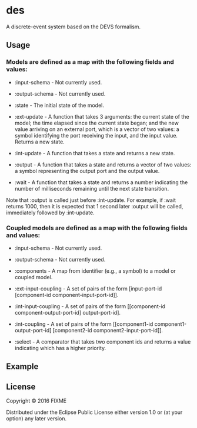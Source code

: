 # des

A discrete-event system based on the DEVS formalism.

## Usage

### Models are defined as a map with the following fields and values:

* :input-schema - Not currently used.

* :output-schema - Not currently used.

* :state - The initial state of the model.

* :ext-update - A function that takes 3 arguments: the current state
  of the model; the time elapsed since the current state began; and
  the new value arriving on an external port, which is a vector of two
  values: a symbol identifying the port receiving the input, and the
  input value. Returns a new state.

* :int-update - A function that takes a state and returns a new state.

* :output - A function that takes a state and returns a vector of two
  values: a symbol representing the output port and the output value.

* :wait - A function that takes a state and returns a number
  indicating the number of milliseconds remaining until the next state
  transition.

Note that :output is called just before :int-update. For example, if
:wait returns 1000, then it is expected that 1 second later :output
will be called, immediately followed by :int-update.

### Coupled models are defined as a map with the following fields and values:

* :input-schema - Not currently used.

* :output-schema - Not currently used.

* :components - A map from identifier (e.g., a symbol) to a model or
  coupled model.

* :ext-input-coupling - A set of pairs of the form [input-port-id [component-id component-input-port-id]].

* :int-input-coupling - A set of pairs of the form [[component-id component-output-port-id] output-port-id].

* :int-coupling - A set of pairs of the form [[component1-id component1-output-port-id] [component2-id component2-input-port-id]].

* :select - A comparator that takes two component ids and returns a value indicating which has a higher priority.

## Example

## License

Copyright © 2016 FIXME

Distributed under the Eclipse Public License either version 1.0 or (at
your option) any later version.

